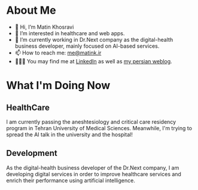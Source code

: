 # About Me

- 👋 Hi, I’m Matin Khosravi
- 👀 I’m interested in healthcare and web apps.
- 🌱 I’m currently working in Dr.Next company as the digital-health business developer, mainly focused on AI-based services.
- 📫 How to reach me: me@matink.ir
- 👨🏻‍💼 You may find me at [LinkedIn](https://www.linkedin.com/in/matin-khosravi-largani/) as well as [my persian weblog](blog.matink.ir).

# What I'm Doing Now
## HealthCare
I am currently passing the aneshtesiology and critical care residency program in Tehran University of Medical Sciences.
Meanwhile, I'm trying to spread the AI talk in the university and the hospital!

## Development
As the digital-health business developer of the Dr.Next company, I am developing digital services in order to improve healthcare services and enrich their performance using artificial intelligence.
